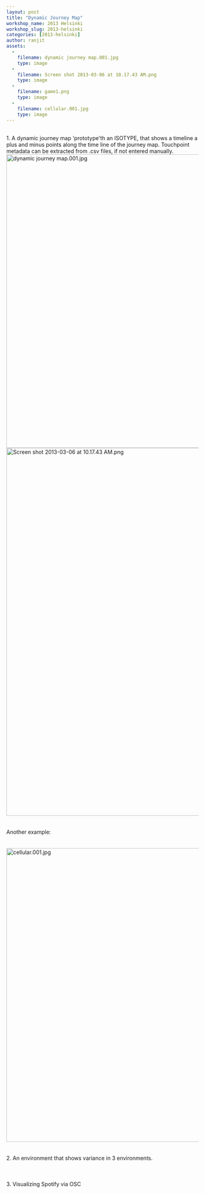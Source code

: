 ```yaml
---
layout: post
title: "Dynamic Journey Map"
workshop_name: 2013 Helsinki
workshop_slug: 2013-helsinki
categories: [2013-helsinki]
author: ranjit 
assets:
  -
    filename: dynamic journey map.001.jpg
    type: image
  -
    filename: Screen shot 2013-03-06 at 10.17.43 AM.png
    type: image
  -
    filename: game1.png
    type: image
  -
    filename: cellular.001.jpg
    type: image
---
```

<div><br /></div><div>1. A dynamic journey map 'prototype'th an ISOTYPE, that shows a timeline a plus and minus points along the time line of the journey map. Touchpoint metadata can be extracted from .csv files, if not entered manually.</div><div><img alt="dynamic journey map.001.jpg" src="http://workshops.nodebox.net/2013-helsinki/dynamic%20journey%20map.001.jpg" width="1024" height="768" class="mt-image-none" style="" /></div><div><img alt="Screen shot 2013-03-06 at 10.17.43 AM.png" src="http://workshops.nodebox.net/2013-helsinki/Screen%20shot%202013-03-06%20at%2010.17.43%20AM.png" width="871" height="962" class="mt-image-none" style="" /></div><div><br /></div><div><br /></div><div>Another example:</div><div><br /></div><div><br /></div><div><img alt="cellular.001.jpg" src="http://workshops.nodebox.net/2013-helsinki/cellular.001.jpg" width="1024" height="768" class="mt-image-none" style="" /></div><div><br /></div><div><br /></div><div>2. An environment that shows variance in 3 environments.</div><div><br /></div><div><br /></div><div><br /></div><div>3. Visualizing Spotify via OSC</div><div><br /></div>
